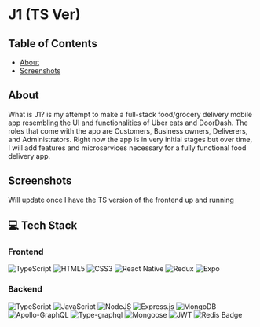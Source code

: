 # J1 (TS Ver)

## Table of Contents

- [About](#about)
- [Screenshots](#screenshots)

## About

What is J1? is my attempt to make a full-stack food/grocery delivery mobile app resembling the UI and functionalities of Uber eats and DoorDash. The roles that come with the app are Customers, Business owners, Deliverers, and Administrators. Right now the app is in very initial stages but over time, I will add features and microservices necessary for a fully functional food delivery app.

## Screenshots

Will update once I have the TS version of the frontend up and running

## 💻 Tech Stack

### Frontend

![TypeScript](https://img.shields.io/badge/typescript-%23007ACC.svg?style=plastic&logo=typescript&logoColor=white)
![HTML5](https://img.shields.io/badge/html5-%23E34F26.svg?style=plastic&logo=html5&logoColor=white)
![CSS3](https://img.shields.io/badge/css3-%231572B6.svg?style=plastic&logo=css3&logoColor=white)
![React Native](https://img.shields.io/badge/react_native-%2320232a.svg?style=plastic&logo=react&logoColor=%2361DAFB)
![Redux](https://img.shields.io/badge/redux-%23593d88.svg?style=plastic&logo=redux&logoColor=white)
![Expo](https://img.shields.io/badge/expo-1C1E24?style=plastic&logo=expo&logoColor=#D04A37)

### Backend

![TypeScript](https://img.shields.io/badge/typescript-%23007ACC.svg?style=plastic&logo=typescript&logoColor=white)
![JavaScript](https://img.shields.io/badge/javascript-%23323330.svg?style=plastic&logo=javascript&logoColor=%23F7DF1E)
![NodeJS](https://img.shields.io/badge/node.js-6DA55F?style=plastic&logo=node.js&logoColor=white)
![Express.js](https://img.shields.io/badge/express.js-%23404d59.svg?style=plastic&logo=express&logoColor=%2361DAFB)
![MongoDB](https://img.shields.io/badge/MongoDB-%234ea94b.svg?style=plastic&logo=mongodb&logoColor=white)
![Apollo-GraphQL](https://img.shields.io/badge/-ApolloGraphQL-311C87?style=plastic&logo=apollo-graphql)
![Type-graphql](https://img.shields.io/badge/-TypeGraphQL-%23C04392?style=plastic)
![Mongoose](https://img.shields.io/badge/-Mongoose-%23C0392D?style=plastic&logo=mongodb)
![JWT](https://img.shields.io/badge/JWT-black?style=plastic&logo=JSON%20web%20tokens)
![Redis Badge](https://img.shields.io/badge/-Redis-%23DC382D?style=plastic&logo=redis&logoColor=white)

